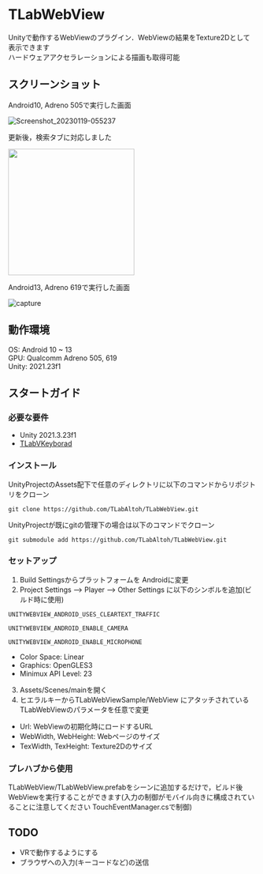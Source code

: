 # TLabWebView  

Unityで動作するWebViewのプラグイン．WebViewの結果をTexture2Dとして表示できます  
ハードウェアアクセラレーションによる描画も取得可能  

## スクリーンショット  
Android10, Adreno 505で実行した画面  


![Screenshot_20230119-055237](https://user-images.githubusercontent.com/121733943/213294032-29502633-2f48-4f9e-91e4-269316920855.png)


更新後，検索タブに対応しました


<img src="https://user-images.githubusercontent.com/121733943/236137674-27b8f81e-7fc6-401b-b3f0-c80f72ada14d.png" width="256">


Android13, Adreno 619で実行した画面  


![capture](https://user-images.githubusercontent.com/121733943/235582195-ba33dafc-5773-48cd-8068-4e3303749870.gif)


## 動作環境
OS: Android 10 ~ 13  
GPU: Qualcomm Adreno 505, 619  
Unity: 2021.23f1  

## スタートガイド
### 必要な要件
- Unity 2021.3.23f1  
- [TLabVKeyborad](https://github.com/TLabAltoh/TLabVKeyborad)
### インストール
UnityProjectのAssets配下で任意のディレクトリに以下のコマンドからリポジトリをクローン
```
git clone https://github.com/TLabAltoh/TLabWebView.git
```
UnityProjectが既にgitの管理下の場合は以下のコマンドでクローン
```
git submodule add https://github.com/TLabAltoh/TLabWebView.git
```
### セットアップ
1. Build Settingsからプラットフォームを Androidに変更  
2. Project Settings --> Player --> Other Settings に以下のシンボルを追加(ビルド時に使用)
```
UNITYWEBVIEW_ANDROID_USES_CLEARTEXT_TRAFFIC
```
```
UNITYWEBVIEW_ANDROID_ENABLE_CAMERA
```
```
UNITYWEBVIEW_ANDROID_ENABLE_MICROPHONE
```
- Color Space: Linear
- Graphics: OpenGLES3
- Minimux API Level: 23 
3. Assets/Scenes/mainを開く
4. ヒエラルキーからTLabWebViewSample/WebView にアタッチされている TLabWebViewのパラメータを任意で変更  
- Url: WebViewの初期化時にロードするURL
- WebWidth, WebHeight: Webページのサイズ
- TexWidth, TexHeight: Texture2Dのサイズ

### プレハブから使用
TLabWebView/TLabWebView.prefabをシーンに追加するだけで，ビルド後WebViewを実行することができます(入力の制御がモバイル向きに構成されていることに注意してください TouchEventManager.csで制御)

## TODO
- VRで動作するようにする
- ブラウザへの入力(キーコードなど)の送信
